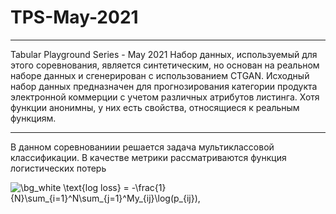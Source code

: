 # TPS-May-2021
____
Tabular Playground Series - May 2021
Набор данных, используемый для этого соревнования, является синтетическим, но основан на реальном наборе данных и сгенерирован с использованием CTGAN. Исходный набор данных предназначен для прогнозирования категории продукта электронной коммерции с учетом различных атрибутов листинга. Хотя функции анонимны, у них есть свойства, относящиеся к реальным функциям.
____

В данном соревнованиии решается задача мультиклассовой классификации. В качестве метрики рассматриваются функция логистических потерь

<img src="https://latex.codecogs.com/png.image?\dpi{110}&space;\bg_white&space;\text{log&space;loss}&space;=&space;-\frac{1}{N}\sum_{i=1}^N\sum_{j=1}^My_{ij}\log(p_{ij}),&space;" title="\bg_white \text{log loss} = -\frac{1}{N}\sum_{i=1}^N\sum_{j=1}^My_{ij}\log(p_{ij}), " />
